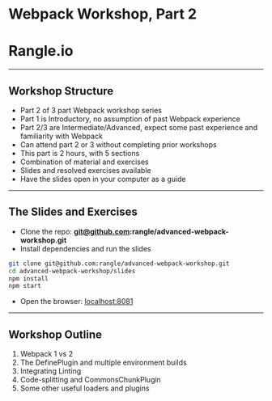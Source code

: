 # Webpack Workshop, Part 2

# Rangle.io

---

## Workshop Structure

- Part 2 of 3 part Webpack workshop series
- Part 1 is Introductory, no assumption of past Webpack experience
- Part 2/3 are Intermediate/Advanced, expect some past experience and familiarity with Webpack
- Can attend part 2 or 3 without completing prior workshops
- This part is 2 hours, with 5 sections
- Combination of material and exercises
- Slides and resolved exercises available
- Have the slides open in your computer as a guide

---

## The Slides and Exercises

- Clone the repo: **git@github.com:rangle/advanced-webpack-workshop.git**
- Install dependencies and run the slides

```sh
git clone git@github.com:rangle/advanced-webpack-workshop.git
cd advanced-webpack-workshop/slides
npm install
npm start
```

- Open the browser: [localhost:8081](http://localhost:8081)

---

## Workshop Outline

1. Webpack 1 vs 2
2. The DefinePlugin and multiple environment builds
3. Integrating Linting
4. Code-splitting and CommonsChunkPlugin
5. Some other useful loaders and plugins
